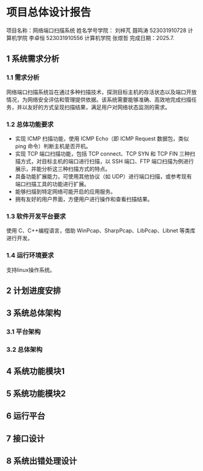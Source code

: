 # 项目总体设计报告
项目名称：网络端口扫描系统
姓名学号学院：
刘梓芃
聂鸣涛 523031910728 计算机学院
李卓恒 523031910556 计算机学院
张煜哲
完成日期：2025.7.

## 1 系统需求分析
### 1.1 需求分析
网络端口扫描系统旨在通过多种扫描技术，探测目标主机的存活状态以及端口开放情况，为网络安全评估和管理提供依据。该系统需要能够准确、高效地完成扫描任务，并以友好的方式呈现扫描结果，满足用户对网络状态监测的需求。
### 1.2 总体功能要求
- 实现 ICMP 扫描功能，使用 ICMP Echo（即 ICMP Request 数据包，类似 ping 命令）判断主机是否开机。
- 实现 TCP 端口扫描功能，包括 TCP connect、TCP SYN 和 TCP FIN 三种扫描方式，对目标主机的端口进行扫描，以 SSH 端口、FTP 端口扫描为例进行展示，并能分析这三种扫描方式的特点。
- 具备功能扩展能力，可使用其他协议（如 UDP）进行端口扫描，或参考现有端口扫描工具的功能进行扩展。
- 能够扫描到特定网络可能开启的应用服务。
- 拥有友好的用户界面，方便用户进行操作和查看扫描结果。
### 1.3 软件开发平台要求
使用 C、C++编程语言，借助 WinPcap、SharpPcap、LibPcap、Libnet 等类库进行开发。
### 1.4 运行环境要求
支持linux操作系统。

## 2 计划进度安排

## 3 系统总体架构
### 3.1 平台架构
### 3.2 总体架构

## 4 系统功能模块1

## 5 系统功能模块2

## 6 运行平台
## 7 接口设计
## 8 系统出错处理设计